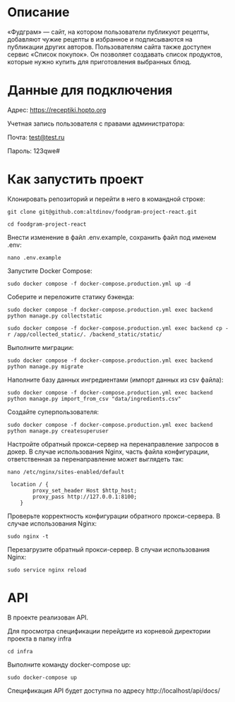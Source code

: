 # Описание

«Фудграм» — сайт, на котором пользователи публикуют рецепты, добавляют чужие рецепты в избранное и подписываются на публикации других авторов. Пользователям сайта также доступен сервис «Список покупок». Он позволяет создавать список продуктов, которые нужно купить для приготовления выбранных блюд.

# Данные для подключения
Адрес: https://receptiki.hopto.org

Учетная запись пользователя с правами администратора:

Почта: test@test.ru

Пароль: 123qwe#

# Как запустить проект
Клонировать репозиторий и перейти в него в командной строке:
```
git clone git@github.com:altdinov/foodgram-project-react.git
```

```
cd foodgram-project-react
```

Внести изменение в файл .env.example, сохранить файл под именем .env:

```
nano .env.example
```

Запустите Docker Compose:

```
sudo docker compose -f docker-compose.production.yml up -d
```

Соберите и переложите статику бэкенда:

```
sudo docker compose -f docker-compose.production.yml exec backend python manage.py collectstatic
```

```
sudo docker compose -f docker-compose.production.yml exec backend cp -r /app/collected_static/. /backend_static/static/
```

Выполните миграции:

```
sudo docker compose -f docker-compose.production.yml exec backend python manage.py migrate
```

Наполните базу данных ингредиентами (импорт данных из csv файла):

```
sudo docker compose -f docker-compose.production.yml exec backend python manage.py import_from_csv "data/ingredients.csv"

```
Создайте суперпользователя:

```
sudo docker compose -f docker-compose.production.yml exec backend python manage.py createsuperuser
```

Настройте обратный прокси-сервер на перенаправление запросов в докер.
В случае использования Nginx, часть файла конфигурации, ответственная за перенаправление может выглядеть так:

```
nano /etc/nginx/sites-enabled/default
```

```
 location / {
        proxy_set_header Host $http_host;
        proxy_pass http://127.0.0.1:8100;
    }
```

Проверьте корректность конфигурации обратного прокси-сервера.
В случае использования Nginx:

```
sudo nginx -t
```

Перезагрузите обратный прокси-сервер.
В случаи использования Nginx:

```
sudo service nginx reload
```

# API
В проекте реализован API.

Для просмотра спецификации перейдите из корневой директории проекта в папку infra

```
cd infra
```

Выполните команду docker-compose up:

```
sudo docker-compose up
```

Спецификация API будет доступна по адресу http://localhost/api/docs/
